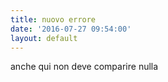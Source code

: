 ```yaml
---
title: nuovo errore
date: '2016-07-27 09:54:00'
layout: default
---
```

anche qui non deve comparire nulla
